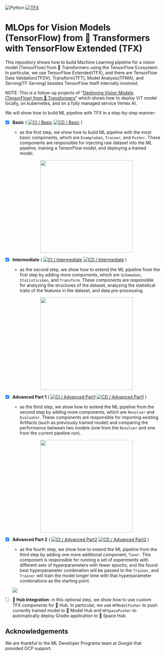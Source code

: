 ![Python](https://img.shields.io/badge/python-3.9-blue.svg) [![TFX](https://img.shields.io/badge/TFX-1.9.1-orange)](https://www.tensorflow.org/tfx)

# MLOps for Vision Models (TensorFlow) from 🤗 Transformers with TensorFlow Extended (TFX)

This repository shows how to build Machine Learning pipeline for a vision model (TensorFlow) from 🤗 Transformers using the TensorFlow Ecosystem. In particular, we use TensorFlow Extended(TFX), and there are TensorFlow Data Validation(TFDV), Transform(TFT), Model Analysis(TFMA), and Serving(TF Serving) besides TensorFlow itself internally involved.

NOTE: This is a follow-up projects of "[Deploying Vision Models (TensorFlow) from 🤗 Transformers](https://github.com/sayakpaul/deploy-hf-tf-vision-models)" which shows how to deploy ViT model locally, on kubernetes, and on a fully managed service Vertex AI.

We will show how to build ML pipeline with TFX in a step-by-step manner:
- [X] **Basic** ( [![CI / Basic](https://github.com/deep-diver/mlops-hf-tf-vision-models/actions/workflows/ci-basic.yml/badge.svg)](https://github.com/deep-diver/mlops-hf-tf-vision-models/actions/workflows/ci-basic.yml) [![CD / Basic](https://github.com/deep-diver/mlops-hf-tf-vision-models/actions/workflows/cd-basic.yml/badge.svg)](https://github.com/deep-diver/mlops-hf-tf-vision-models/actions/workflows/cd-basic.yml) )
  - as the first step, we show how to build ML pipeline with the most basic components, which are `ExampleGen`, `Trainer`, and `Pusher`. These components are responsible for injecting raw dataset into the ML pipeline, training a TensorFlow model, and deploying a trained model.

  <p align="center">
    <img height="300px" src="https://i.ibb.co/h24PB0F/basic.png"/>
  </p>

- [X] **Intermediate** ( [![CI / Intermediate](https://github.com/deep-diver/mlops-hf-tf-vision-models/actions/workflows/ci-intermediate.yml/badge.svg)](https://github.com/deep-diver/mlops-hf-tf-vision-models/actions/workflows/ci-intermediate.yml) [![CD / Intermediate](https://github.com/deep-diver/mlops-hf-tf-vision-models/actions/workflows/cd-intermediate.yml/badge.svg)](https://github.com/deep-diver/mlops-hf-tf-vision-models/actions/workflows/cd-intermediate.yml) )
  - as the second step, we show how to extend the ML pipeline from the first step by adding more components, which are `SchemaGen`, `StatisticsGen`, and `Transform`. These components are responsible for analyzing the structures of the dataset, analyzing the statistical traits of the features in the dataset, and data pre-processing.
  
  <p align="center">
    <img height="300px" src="https://i.ibb.co/pKh3y53/intermediate.png"/>
  </p>

- [X] **Advanced Part 1** ( [![CI / Advanced Part1](https://github.com/deep-diver/mlops-hf-tf-vision-models/actions/workflows/ci-advanced-1.yml/badge.svg)](https://github.com/deep-diver/mlops-hf-tf-vision-models/actions/workflows/ci-advanced-1.yml) [![CD / Advanced Part1](https://github.com/deep-diver/mlops-hf-tf-vision-models/actions/workflows/cd-advanced-1.yml/badge.svg)](https://github.com/deep-diver/mlops-hf-tf-vision-models/actions/workflows/cd-advanced-1.yml) )
  - as the third step, we show how to extend the ML pipeline from the second step by adding more components, which are `Resolver` and `Evaluator`. These components are responsible for importing existing Artifacts (such as previously trained model) and comparing the performance between two models (one from the `Resolver` and one from the current pipeline run).

  <p align="center">
    <img height="300px" src="https://i.ibb.co/F0hC9fF/Screen-Shot-2022-09-29-at-12-34-41-AM.png"/>
  </p>

- [X] **Advanced Part 2** ( [![CI / Advanced Part2](https://github.com/deep-diver/mlops-hf-tf-vision-models/actions/workflows/ci-advanced-2.yml/badge.svg)](https://github.com/deep-diver/mlops-hf-tf-vision-models/actions/workflows/ci-advanced-2.yml) [![CD / Advanced Part2](https://github.com/deep-diver/mlops-hf-tf-vision-models/actions/workflows/cd-advanced-2.yml/badge.svg)](https://github.com/deep-diver/mlops-hf-tf-vision-models/actions/workflows/cd-advanced-2.yml) )
  - as the fourth step, we show how to extend the ML pipeline from the third step by adding one more additional component, `Tuner`. This component is responsible for running a set of experiments with different sets of hyperparameters with fewer epochs, and the found best hyperparameter combination will be passed to the `Trainer`, and `Trainer` will train the model longer time with that hyperparameter combinations as the starting point.

  ![](https://i.ibb.co/xmwbw7W/advanced2.png)

- [ ] **🤗 Hub Integration**: in this optional step, we show how to use custom TFX components for 🤗 Hub. In particular, we use `HFModelPusher` to push currently trained model to 🤗 Model Hub and `HFSpacePusher` to automatically deploy Gradio application to 🤗 Space Hub.

## Acknowledgements

We are thankful to the ML Developer Programs team at Google that provided GCP support.

